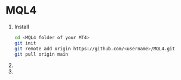 # MQL4

1. Install

   ```bash
   cd <MQL4 folder of your MT4>
   git init
   git remote add origin https://github.com/<username>/MQL4.git
   git pull origin main
   ```

   

2.
3. 
